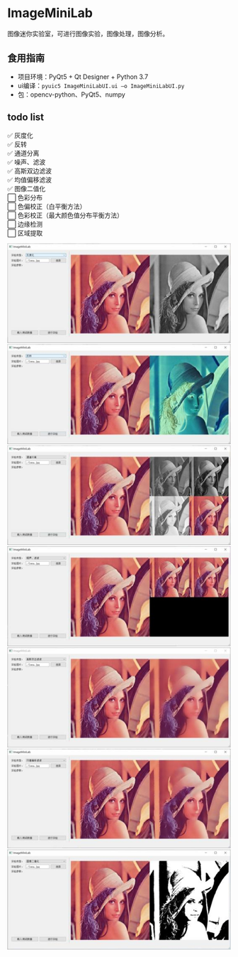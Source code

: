 # ImageMiniLab  
图像迷你实验室，可进行图像实验，图像处理，图像分析。  

## 食用指南  
- 项目环境：PyQt5 + Qt Designer + Python 3.7  
- ui编译：`pyuic5 ImageMiniLabUI.ui –o ImageMiniLabUI.py`  
- 包：opencv-python、PyQt5、numpy  

## todo list  
:white_check_mark: 灰度化  
:white_check_mark: 反转  
:white_check_mark: 通道分离  
:white_check_mark: 噪声、滤波  
:white_check_mark: 高斯双边滤波  
:white_check_mark: 均值偏移滤波  
:white_check_mark: 图像二值化  
:white_large_square: 色彩分布  
:white_large_square: 色偏校正（白平衡方法）  
:white_large_square: 色彩校正（最大颜色值分布平衡方法）  
:white_large_square: 边缘检测  
:white_large_square: 区域提取  

![image](https://raw.githubusercontent.com/itisyang/MyImages/master/ImageMiniLab/灰度化.jpg)  
![image](https://raw.githubusercontent.com/itisyang/MyImages/master/ImageMiniLab/反转.jpg)  
![image](https://raw.githubusercontent.com/itisyang/MyImages/master/ImageMiniLab/通道分离.jpg)  
![image](https://raw.githubusercontent.com/itisyang/MyImages/master/ImageMiniLab/高斯噪声滤波.jpg)  
![image](https://raw.githubusercontent.com/itisyang/MyImages/master/ImageMiniLab/高斯双边滤波.jpg)  
![image](https://raw.githubusercontent.com/itisyang/MyImages/master/ImageMiniLab/均值偏移滤波.jpg)  
![image](https://raw.githubusercontent.com/itisyang/MyImages/master/ImageMiniLab/图像二值化.jpg)  